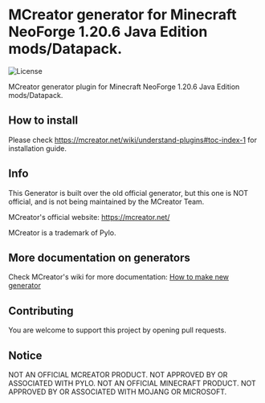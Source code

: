 # MCreator generator for Minecraft NeoForge 1.20.6 Java Edition mods/Datapack.
![License](https://img.shields.io/badge/License-GPLv3-blue.svg)

MCreator generator plugin for Minecraft NeoForge 1.20.6 Java Edition mods/Datapack.

## How to install

Please check https://mcreator.net/wiki/understand-plugins#toc-index-1 for installation guide.

## Info

This Generator is built over the old official generator, but this one is NOT official, and is not being maintained by the MCreator Team.

MCreator's official website: https://mcreator.net/

MCreator is a trademark of Pylo. 

## More documentation on generators

Check MCreator's wiki for more documentation: [How to make new generator](https://mcreator.net/wiki/create-new-mcreator-generators)

## Contributing

You are welcome to support this project by opening pull requests.

## Notice

NOT AN OFFICIAL MCREATOR PRODUCT. NOT APPROVED BY OR ASSOCIATED WITH PYLO.
NOT AN OFFICIAL MINECRAFT PRODUCT. NOT APPROVED BY OR ASSOCIATED WITH MOJANG OR MICROSOFT.
